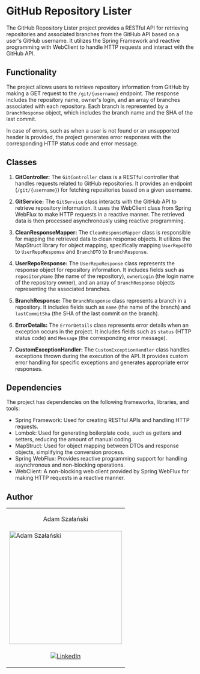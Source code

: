 # GitHub Repository Lister

The GitHub Repository Lister project provides a RESTful API for retrieving repositories and associated branches from the GitHub API based on a user's GitHub username. It utilizes the Spring Framework and reactive programming with WebClient to handle HTTP requests and interact with the GitHub API.

## Functionality

The project allows users to retrieve repository information from GitHub by making a GET request to the `/git/{username}` endpoint. The response includes the repository name, owner's login, and an array of branches associated with each repository. Each branch is represented by a `BranchResponse` object, which includes the branch name and the SHA of the last commit.

In case of errors, such as when a user is not found or an unsupported header is provided, the project generates error responses with the corresponding HTTP status code and error message.

## Classes

1. **GitController:** The `GitController` class is a RESTful controller that handles requests related to GitHub repositories. It provides an endpoint (`/git/{username}`) for fetching repositories based on a given username.

2. **GitService:** The `GitService` class interacts with the GitHub API to retrieve repository information. It uses the WebClient class from Spring WebFlux to make HTTP requests in a reactive manner. The retrieved data is then processed asynchronously using reactive programming.

3. **CleanResponseMapper:** The `CleanResponseMapper` class is responsible for mapping the retrieved data to clean response objects. It utilizes the MapStruct library for object mapping, specifically mapping `UserRepoDTO` to `UserRepoResponse` and `BranchDTO` to `BranchResponse`.

4. **UserRepoResponse:** The `UserRepoResponse` class represents the response object for repository information. It includes fields such as `repositoryName` (the name of the repository), `ownerLogin` (the login name of the repository owner), and an array of `BranchResponse` objects representing the associated branches.

5. **BranchResponse:** The `BranchResponse` class represents a branch in a repository. It includes fields such as `name` (the name of the branch) and `lastCommitSha` (the SHA of the last commit on the branch).

6. **ErrorDetails:** The `ErrorDetails` class represents error details when an exception occurs in the project. It includes fields such as `status` (HTTP status code) and `Message` (the corresponding error message).

7. **CustomExceptionHandler:** The `CustomExceptionHandler` class handles exceptions thrown during the execution of the API. It provides custom error handling for specific exceptions and generates appropriate error responses.

## Dependencies

The project has dependencies on the following frameworks, libraries, and tools:

- Spring Framework: Used for creating RESTful APIs and handling HTTP requests.
- Lombok: Used for generating boilerplate code, such as getters and setters, reducing the amount of manual coding.
- MapStruct: Used for object mapping between DTOs and response objects, simplifying the conversion process.
- Spring WebFlux: Provides reactive programming support for handling asynchronous and non-blocking operations.
- WebClient: A non-blocking web client provided by Spring WebFlux for making HTTP requests in a reactive manner.


## Author
<table>
<tr>
<td><p align="center">Adam Szałański</p></td>
</tr>
<tr>
<td>
<a href="https://linkedin.com/in/adam-szalanski">
   <img width="300px" height="300px" src="https://media.licdn.com/dms/image/D4D03AQEQQN-CcweVoQ/profile-displayphoto-shrink_800_800/0/1675129015106?e=1691625600&v=beta&t=uvJfoD4nDRJDEpLwzY0u2_ldEXJWMgbcx0iu_FOu7aI" alt="Adam Szałański">
  </a>
</td>
</tr>
<tr>
<td align="center">

[![LinkedIn][linkedin-shield]][linkedin-url-adam]

</td>
</tr>
</table>

[linkedin-shield]: https://img.shields.io/badge/-LinkedIn-black.svg?style=for-the-badge&logo=linkedin&colorB=555
[linkedin-url-adam]: https://linkedin.com/in/adam-szalanski
